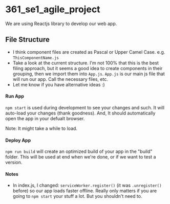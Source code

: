 # 361_se1_agile_project
We are using Reactjs library to develop our web app.

## File Structure
- I think component files are created as Pascal or Upper Camel Case. e.g. `ThisComponentName.js`
- Take a look at the current structure. I'm not 100% that this is the best filing approach, but it seems a good idea to create components in their grouping, then we import them into `App.js`. `App.js` is our main js file that will run our app. Call the necessary files, etc.
- Let me know if you have alternative ideas :)

#### Run App 
`npm start` is used during development to see your changes and such. It will auto-load your changes (thank goodness). And, It should automatically open the app in your defualt browser. 

Note: It might take a while to load.


#### Deploy App
`npm run build` will create an optimized build of your app in the "build" folder. This will be used at end when we're done, or if we want to test a version.


#### Notes
- In index.js, I changed: `serviceWorker.register()` (it was `.unregister()` before) so our app loads faster offline. Really only matters if you are going to `npm start` your stuff a lot. But you shouldn't need to.


